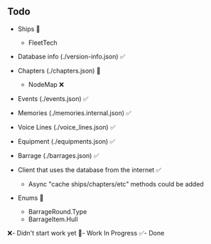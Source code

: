 ## Todo

* Ships 📝

  * FleetTech
* Database info (./version-info.json) ✅
* Chapters (./chapters.json) 📝
  * NodeMap ❌
* Events (./events.json) ✅
* Memories (./memories.internal.json) ✅
* Voice Lines (./voice_lines.json) ✅
* Equipment (./equipments.json) ✅
* Barrage (./barrages.json) ✅
* Client that uses the database from the internet ✅
  * Async "cache ships/chapters/etc" methods could be added 

* Enums 📝
  * BarrageRound.Type
  * BarrageItem.Hull

❌- Didn't start work yet
📝- Work In Progress
✅- Done
